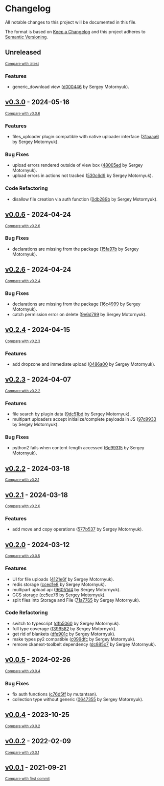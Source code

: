 # Changelog

All notable changes to this project will be documented in this file.

The format is based on [Keep a Changelog](http://keepachangelog.com/en/1.0.0/)
and this project adheres to [Semantic Versioning](http://semver.org/spec/v2.0.0.html).

<!-- insertion marker -->
## Unreleased

<small>[Compare with latest](https://github.com/DataShades/ckanext-files/compare/v0.3.0...HEAD)</small>

### Features

- generic_download view ([d000446](https://github.com/DataShades/ckanext-files/commit/d0004464f12ba76aac2531f33dad72247b1a62ca) by Sergey Motornyuk).

<!-- insertion marker -->
## [v0.3.0](https://github.com/DataShades/ckanext-files/releases/tag/v0.3.0) - 2024-05-16

<small>[Compare with v0.0.6](https://github.com/DataShades/ckanext-files/compare/v0.0.6...v0.3.0)</small>

### Features

- files_uploader plugin compatible with native uploader interface ([31aaaa6](https://github.com/DataShades/ckanext-files/commit/31aaaa676c3f1a0aba2bb3a706f85deb066895fa) by Sergey Motornyuk).

### Bug Fixes

- upload errors rendered outside of view box ([48005ed](https://github.com/DataShades/ckanext-files/commit/48005ed4229110dfca43fb219ba2bff4b8c9f5ba) by Sergey Motornyuk).
- upload errors in actions not tracked ([530c6d9](https://github.com/DataShades/ckanext-files/commit/530c6d98dcdb3e923c8eb2639cfef36e1b5e6d42) by Sergey Motornyuk).

### Code Refactoring

- disallow file creation via auth function ([0db289b](https://github.com/DataShades/ckanext-files/commit/0db289bfbbc3de99c3b49fbc671009db4406ccff) by Sergey Motornyuk).

## [v0.0.6](https://github.com/DataShades/ckanext-files/releases/tag/v0.0.6) - 2024-04-24

<small>[Compare with v0.2.6](https://github.com/DataShades/ckanext-files/compare/v0.2.6...v0.0.6)</small>

### Bug Fixes

- declarations are missing from the package ([15fa97b](https://github.com/DataShades/ckanext-files/commit/15fa97b4c9fdaf6211f3e74e9cbf71eb19166a6b) by Sergey Motornyuk).

## [v0.2.6](https://github.com/DataShades/ckanext-files/releases/tag/v0.2.6) - 2024-04-24

<small>[Compare with v0.2.4](https://github.com/DataShades/ckanext-files/compare/v0.2.4...v0.2.6)</small>

### Bug Fixes

- declarations are missing from the package ([16c4999](https://github.com/DataShades/ckanext-files/commit/16c499945740facc9f8f1c301fc088bbc78a81ab) by Sergey Motornyuk).
- catch permission error on delete ([9e6d799](https://github.com/DataShades/ckanext-files/commit/9e6d799417ec842cfea5b671446a91657e5fd6c9) by Sergey Motornyuk).

## [v0.2.4](https://github.com/DataShades/ckanext-files/releases/tag/v0.2.4) - 2024-04-15

<small>[Compare with v0.2.3](https://github.com/DataShades/ckanext-files/compare/v0.2.3...v0.2.4)</small>

### Features

- add dropzone and immediate upload ([0486a00](https://github.com/DataShades/ckanext-files/commit/0486a007a3eb1178cb8e838160ac84579024fa68) by Sergey Motornyuk).

## [v0.2.3](https://github.com/DataShades/ckanext-files/releases/tag/v0.2.3) - 2024-04-07

<small>[Compare with v0.2.2](https://github.com/DataShades/ckanext-files/compare/v0.2.2...v0.2.3)</small>

### Features

- file search by plugin data ([9dc51bd](https://github.com/DataShades/ckanext-files/commit/9dc51bd9f67f58d3f77aeff0247e9eb224ea0a38) by Sergey Motornyuk).
- multipart uploaders accept initialize/complete payloads in JS ([97d9933](https://github.com/DataShades/ckanext-files/commit/97d9933f69dd4fe4053912c75ba3db41e44c34e2) by Sergey Motornyuk).

### Bug Fixes

- python2 fails when content-length accessed ([6e99315](https://github.com/DataShades/ckanext-files/commit/6e993154d6988d3d144dad0790e9860daa0ab2b6) by Sergey Motornyuk).

## [v0.2.2](https://github.com/DataShades/ckanext-files/releases/tag/v0.2.2) - 2024-03-18

<small>[Compare with v0.2.1](https://github.com/DataShades/ckanext-files/compare/v0.2.1...v0.2.2)</small>

## [v0.2.1](https://github.com/DataShades/ckanext-files/releases/tag/v0.2.1) - 2024-03-18

<small>[Compare with v0.2.0](https://github.com/DataShades/ckanext-files/compare/v0.2.0...v0.2.1)</small>

### Features

- add move and copy operations ([577b537](https://github.com/DataShades/ckanext-files/commit/577b5377474afbdc9293655127dacdd4bc325b5b) by Sergey Motornyuk).

## [v0.2.0](https://github.com/DataShades/ckanext-files/releases/tag/v0.2.0) - 2024-03-12

<small>[Compare with v0.0.5](https://github.com/DataShades/ckanext-files/compare/v0.0.5...v0.2.0)</small>

### Features

- UI for file uploads ([4121e6f](https://github.com/DataShades/ckanext-files/commit/4121e6f530bfe7cf8bd77759a15e9e859886aa7c) by Sergey Motornyuk).
- redis storage ([cced1e8](https://github.com/DataShades/ckanext-files/commit/cced1e898666b14fd4f536405d42800cefa28640) by Sergey Motornyuk).
- multipart upload api ([96051d4](https://github.com/DataShades/ckanext-files/commit/96051d4b8449e6b7f96bf8e05a3860d972624326) by Sergey Motornyuk).
- GCS storage ([cc5ee76](https://github.com/DataShades/ckanext-files/commit/cc5ee76825748ea4988603c409a558d68bcb7434) by Sergey Motornyuk).
- split files into Storage and File ([71a7765](https://github.com/DataShades/ckanext-files/commit/71a7765304486f637a1d34b71c500a1bc8aaae04) by Sergey Motornyuk).

### Code Refactoring

- switch to typescript ([dfb5060](https://github.com/DataShades/ckanext-files/commit/dfb5060e1308c7de9600b0ac4f31aa7ee1bdbc10) by Sergey Motornyuk).
- full type coverage ([f399582](https://github.com/DataShades/ckanext-files/commit/f399582e2e9a6b6d612823b29709f52aaf45e887) by Sergey Motornyuk).
- get rid of blankets ([dfe901c](https://github.com/DataShades/ckanext-files/commit/dfe901c52b07111799793a7af7c37d0f9a024364) by Sergey Motornyuk).
- make types py2 compatible ([c099dfc](https://github.com/DataShades/ckanext-files/commit/c099dfc00534f11ab927406749e6503b509469a7) by Sergey Motornyuk).
- remove ckanext-toolbelt dependency ([dc885c7](https://github.com/DataShades/ckanext-files/commit/dc885c7a36e5f1d2103a58c7a4e5882e40bc7e77) by Sergey Motornyuk).

## [v0.0.5](https://github.com/DataShades/ckanext-files/releases/tag/v0.0.5) - 2024-02-26

<small>[Compare with v0.0.4](https://github.com/DataShades/ckanext-files/compare/v0.0.4...v0.0.5)</small>

### Bug Fixes

- fix auth functions ([c76d5ff](https://github.com/DataShades/ckanext-files/commit/c76d5ffc0bde5731eb820bf9f4fb262965be5120) by mutantsan).
- collection type without generic ([0647355](https://github.com/DataShades/ckanext-files/commit/064735521fc9d704676e40f6199cbc6d1eefd208) by Sergey Motornyuk).

## [v0.0.4](https://github.com/DataShades/ckanext-files/releases/tag/v0.0.4) - 2023-10-25

<small>[Compare with v0.0.2](https://github.com/DataShades/ckanext-files/compare/v0.0.2...v0.0.4)</small>

## [v0.0.2](https://github.com/DataShades/ckanext-files/releases/tag/v0.0.2) - 2022-02-09

<small>[Compare with v0.0.1](https://github.com/DataShades/ckanext-files/compare/v0.0.1...v0.0.2)</small>

## [v0.0.1](https://github.com/DataShades/ckanext-files/releases/tag/v0.0.1) - 2021-09-21

<small>[Compare with first commit](https://github.com/DataShades/ckanext-files/compare/d57d17e412821d56a9f5262636be89311e8050fc...v0.0.1)</small>
